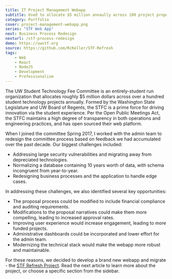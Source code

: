 ```yaml
---
title: IT Project Management Webapp
subtitle: Used to allocate $5 million annaully across 100 project proposals
category: Portfolio
cover: project-management-webapp.png
series: "STF Web App"
next: Business Process Redesign
nexturl: /stf-process-redesign
demo: https://uwstf.org
source: https://github.com/RcKeller/STF-Refresh
tags:
    - Web
    - React
    - NodeJS
    - Development
    - Professionalism
---
```


The UW Student Technology Fee Committee is an entirely-student run organization that allocates roughly $5 million dollars across over a hundred student technology projects annually. Formed by the Washington State Legislature and UW Board of Regents, the STFC is a prime force for driving innovation via the student experience. Per the Open Public Meetings Act, the STFC maintains a high degree of transparency in both operations and engineering practices, and has open sourced their web platform.

When I joined the committee Spring 2017, I worked with the admin team to redesign the committee process based on feedback we had accumulated over the past decade. Our biggest challenges included:

- Addressing large security vulnerabilities and migrating away from depreciated technologies.
- Normalizing a database containing 10 years worth of data, with schema incongruent from year-to-year.
- Redesigning business processes and the application to handle edge cases.

In addressing these challenges, we also identified several key opportunities:

- The proposal process could be modified to include financial compliance and auditing requirements.
- Modifications to the proposal narratives could make them more compelling, leading to increased approval rates.
- Improving user experience would increase engagement, leading to more funded projects.
- Administrative dashboards could be incorporated and lower effort for the admin team.
- Modernizing the technical stack would make the webapp more robust and maintainable.

For these reasons, we decided to develop a brand new webapp and migrate - the [STF Refresh Project](https://github.com/RcKeller/STF-Refresh). Read the next article to learn more about the project, or choose a specific section from the sidebar.

